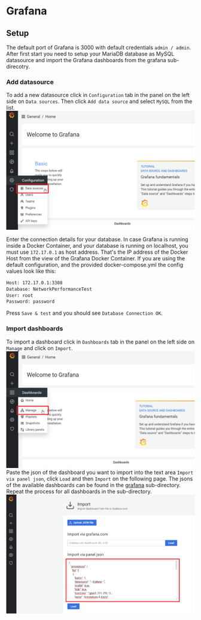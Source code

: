# Grafana

## Setup
The default port of Grafana is 3000 with default credentials `admin / admin`. After first start you need to setup your
MariaDB database as MySQL datasource and import the Grafana dashboards from the grafana sub-direcotry.

### Add datasource
To add a new datasource click in `Configuration` tab in the panel on the left side on `Data sources`. Then click
`Add data source` and select `MySQL` from the list.
![Configure Datasource](images/grafana_configure_datasource_1.png)

Enter the connection details for your database. In case Grafana is running inside a Docker Container, and your database 
is running on localhost, you must use `172.17.0.1` as host address. That's the IP address of the Docker Host from the 
view of the Grafana Docker Container. If you are using the default configuration, and the provided docker-compose.yml 
the config values look like this:
```bash
Host: 172.17.0.1:3308
Database: NetworkPerformanceTest
User: root
Password: password
```

Press `Save & test` and you should see `Database Connection OK`.

### Import dashboards
To import a dashboard click in `Dashboards` tab in the panel on the left side on `Manage` and click on `Import`.
![Import Dashboard - Step 1](images/grafana_import_dashboards_1.png)
Paste the json of the dashboard you want to import into the text area `Import via panel json`, click `Load` and then
`Import` on the following page. The jsons of the available dashboards can be found in the [grafana](/grafana) 
sub-directory. Repeat the process for all dashboards in the sub-directory.
![Import Dashboard - Step 2](images/grafana_import_dashboards_2.png)

